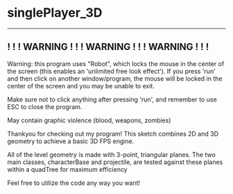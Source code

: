 # singlePlayer_3D
 -----------------------------------------------
 ! ! ! WARNING ! ! ! WARNING ! ! ! WARNING ! ! !
 -----------------------------------------------
 
 Warning: this program uses "Robot", which locks the mouse in the center of the 
 screen (this enables an 'unlimited free look effect').  If you press 'run' and 
 then click on another window/program, the mouse will be locked in the center 
 of the screen and you may be unable to exit.
 
 Make sure not to click anything after pressing 'run', and remember to use ESC
 to close the program.
 
 May contain graphic violence (blood, weapons, zombies)
 
 Thankyou for checking out my program! This sketch combines 2D and 3D geometry
 to achieve a basic 3D FPS engine.
 
 All of the level geometry is made with 3-point, triangular planes. The two main
 classes, characterBase and projectile, are tested against these planes within a
 quadTree for maximum efficiency
 
 Feel free to utilize the code any way you want!
